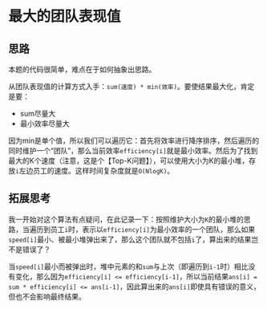 # 最大的团队表现值

## 思路

本题的代码很简单，难点在于如何抽象出思路。

从团队表现值的计算方式入手：`sum(速度) * min(效率)`。要使结果最大化，肯定是要：

- sum尽量大
- 最小效率尽量大

因为min是单个值，所以我们可以遍历它：首先将效率进行降序排序，然后遍历的同时维护一个“团队”，那么当前效率`efficiency[i]`就是最小效率。然后为了找到最大的K个速度（注意，这是个【Top-K问题】），可以使用大小为K的最小堆，存放`i`左边员工的速度。这样时间复杂度就是`O(NlogK)`。

## 拓展思考

我一开始对这个算法有点疑问，在此记录一下：按照维护大小为`K`的最小堆的思路，当遍历到员工`i`时，表示以`efficiency[i]`为最小效率的一个团队，那么如果`speed[i]`最小、被最小堆弹出来了，那么这个团队就不包括`i`了，算出来的结果岂不是错误了？

当`speed[i]`最小而被弹出时，堆中元素的和`sum`与上次（即遍历到`i-1`时）相比没有变化，那么因为`efficiency[i] <= efficiency[i-1]`，所以当前结果`ans[i] = sum * efficiency[i] <= ans[i-1]`，因此算出来的`ans[i]`即使具有错误的意义，但也不会影响最终结果。
